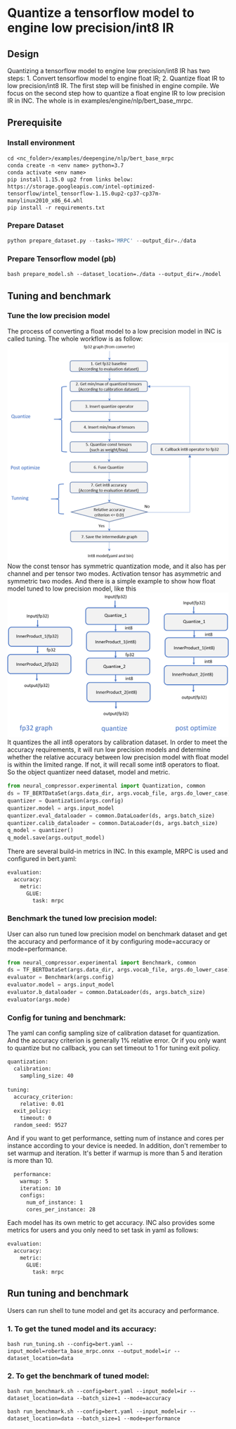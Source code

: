# Quantize a tensorflow model to engine low precision/int8 IR

## Design
Quantizing a tensorflow model to engine low precision/int8 IR has two steps: 1. Convert tensorflow model to engine float IR; 2. Quantize float IR to low precision/int8 IR. The first step will be finished in engine compile. We focus on the second step how to quantize a float engine IR to low precision IR in INC. The whole is in examples/engine/nlp/bert_base_mrpc.

## Prerequisite
### Install environment
```shell
cd <nc_folder>/examples/deepengine/nlp/bert_base_mrpc
conda create -n <env name> python=3.7
conda activate <env name>
pip install 1.15.0 up2 from links below:
https://storage.googleapis.com/intel-optimized-tensorflow/intel_tensorflow-1.15.0up2-cp37-cp37m-manylinux2010_x86_64.whl
pip install -r requirements.txt
```
### Prepare Dataset
```python
python prepare_dataset.py --tasks='MRPC' --output_dir=./data
```
### Prepare Tensorflow model (pb)
```shell
bash prepare_model.sh --dataset_location=./data --output_dir=./model
```

## Tuning and benchmark
### Tune the low precision model
The process of converting a float model to a low precision model in INC is called tuning.
The whole workflow is as follow: ![avatar](imgs/engine_adaptor_workflow.png) Now the const tensor has symmetric quantization mode, and it also has per channel and per tensor two modes. Activation tensor has asymmetric and symmetric two modes.
And there is a simple example to show how float model tuned to low precision model, like this ![avatar](imgs/engine_adaptor_example.png)
It quantizes the all int8 operators by calibration dataset. In order to meet the accuracy requirements, it will run low precision models and determine whether the relative accuracy between low precision model with float model is within the limited range. If not, it will recall some int8 operators to float. So the object quantizer need dataset, model and metric.
```python
from neural_compressor.experimental import Quantization, common
ds = TF_BERTDataSet(args.data_dir, args.vocab_file, args.do_lower_case)
quantizer = Quantization(args.config)
quantizer.model = args.input_model
quantizer.eval_dataloader = common.DataLoader(ds, args.batch_size)
quantizer.calib_dataloader = common.DataLoader(ds, args.batch_size)
q_model = quantizer()
q_model.save(args.output_model)
```
There are several build-in metrics in INC. In this example, MRPC is used and configured in bert.yaml:
```shell
evaluation:
  accuracy:
    metric:
      GLUE:
        task: mrpc
```

### Benchmark the tuned low precision model:
User can also run tuned low precision model on benchmark dataset and get the accuracy and performance of it by configuring mode=accuracy or mode=performance.
```python
from neural_compressor.experimental import Benchmark, common
ds = TF_BERTDataSet(args.data_dir, args.vocab_file, args.do_lower_case)
evaluator = Benchmark(args.config)
evaluator.model = args.input_model
evaluator.b_dataloader = common.DataLoader(ds, args.batch_size)
evaluator(args.mode)
```

### Config for tuning and benchmark:
The yaml can config sampling size of calibration dataset for quantization. And the accuracy criterion is generally 1% relative error. Or if you only want to quantize but no callback, you can set timeout to 1 for tuning exit policy.
```shell
quantization:
  calibration:
    sampling_size: 40

tuning:
  accuracy_criterion:
    relative: 0.01
  exit_policy:
    timeout: 0
  random_seed: 9527
```

And if you want to get performance, setting num of instance and cores per instance according to your device is needed. In addition, don't remember to set warmup and iteration. It's better if warmup is more than 5 and iteration is more than 10.
```shell
  performance:
    warmup: 5
    iteration: 10
    configs:
      num_of_instance: 1
      cores_per_instance: 28
```

Each model has its own metric to get accuracy. INC also provides some metrics for users and you only need to set task in yaml as follows:
```shell
evaluation:
  accuracy:
    metric:
      GLUE:
        task: mrpc
```

## Run tuning and benchmark
Users can run shell to tune model and get its accuracy and performance.
### 1. To get the tuned model and its accuracy:
```shell
bash run_tuning.sh --config=bert.yaml --input_model=roberta_base_mrpc.onnx --output_model=ir --dataset_location=data
```

### 2. To get the benchmark of tuned model:
```shell
bash run_benchmark.sh --config=bert.yaml --input_model=ir --dataset_location=data --batch_size=1 --mode=accuracy
```

```shell
bash run_benchmark.sh --config=bert.yaml --input_model=ir --dataset_location=data --batch_size=1 --mode=performance
```
